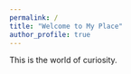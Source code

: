```yaml
---
permalink: /
title: "Welcome to My Place"
author_profile: true
---
```


This is the world of curiosity.
